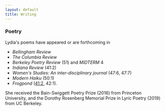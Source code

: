 ```yaml
---
layout: default
title: Writing
---
```


### Poetry

Lydia's poems have appeared or are forthcoming in 
* *Bellingham Review*
* *The Columbia Review*
* *Berkeley Poetry Review* (51) and *MIDTERM* 4
* *Indiana Review* (41:2)
* *Women's Studies: An inter-disciplinary journal* (47:6, 47:7)
* *Modern Haiku* (50:1)
* *Frogpond* ([41:2](/poems/blackberry.md), 42:1).

She received the Bain-Swiggett Poetry Prize (2016) from Princeton University, and the Dorothy Rosenberg Memorial Prize in Lyric Poetry (2019) from UC Berkeley.


